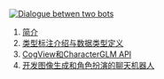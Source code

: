 [![Dialogue betwen two bots](https://static.streamlit.io/badges/streamlit_badge_black_white.svg)](https://two-bots-dialogue.streamlit.app/)

1. [简介](./00_简介.md)
2. [类型标注介绍与数据类型定义](./01_类型标注介绍与数据类型定义.md)
3. [CogView和CharacterGLM API](./02_CogView和CharacterGLM.md)
4. [开发图像生成和角色扮演的聊天机器人](./03_开发图像生成和角色扮演的聊天机器人.md)